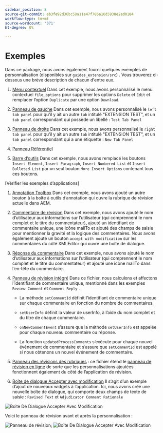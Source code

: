 ```yaml
---
sidebar_position: 8
source-git-commit: eb3fe92d36bc58a11e47f786a10d5938e2ed0184
workflow-type: tm+mt
source-wordcount: '371'
ht-degree: 0%

---
```



# Exemples

Dans ce package, nous avons également fourni quelques exemples de personnalisation (disponibles sur `guides_extension/src`) . Vous trouverez ci-dessous une brève description de chacun d&#39;entre eux.

1. [Menu contextuel](./../../src/file_options.ts)
Dans cet exemple, nous avons personnalisé le menu contextuel `file_options` pour supprimer les options `Delete` et `Edit` et remplacer l’option `Duplicate` par une option `Download`.

2. [Panneau de gauche](../../src/left_panel_container.ts)
Dans cet exemple, nous avons personnalisé le `left tab panel` pour qu’il y ait un autre `tab` intitulé &quot;EXTENSION TEST&quot;, et un `tab panel` correspondant qui possède un libellé : `Test Tab Panel`

3. [Panneau de droite](../../src/right_panel_container.ts)
Dans cet exemple, nous avons personnalisé le `right tab panel` pour qu’il y ait un autre `tab` intitulé &quot;EXTENSION TEST&quot;, et un `tab panel` correspondant qui a une étiquette : `New Tab Panel`

4. [Panneau Référentiel](../../src/repository_panel.ts)

5. [Barre d’outils](../../src/toolbar.ts)
Dans cet exemple, nous avons remplacé les boutons `Insert Element`, `Insert Paragraph`, `Insert Numbered List` et `Insert Bulleted List` par un seul bouton `More Insert Options` contenant tous ces boutons.

[Vérifier les exemples d’applications]

1. [Annotation Toolbox](../../src/review_app_examples/annotation_extension.ts)
Dans cet exemple, nous avons ajouté un autre bouton à la boîte à outils d’annotation qui ouvre la rubrique de révision actuelle dans AEM.

2. [Commentaire de révision](../../src/review_app_examples/review_comment.ts)
Dans cet exemple, nous avons ajouté le nom d’utilisateur aux informations sur l’utilisateur (qui comprennent le nom complet et le titre du commentateur), ajouté un identifiant de commentaire unique, une icône mailTo et ajouté des champs de saisie pour mentionner la gravité et la logique des commentaires.
Nous avons également ajouté un bouton `accept with modification` sur les commentaires du côté XMLEditor qui ouvre une boîte de dialogue.

3. [Réponse du commentaire](../../src/review_app_examples/comment_reply.ts)
Dans cet exemple, nous avons ajouté le nom d’utilisateur aux informations sur l’utilisateur (qui comprennent le nom complet et le titre du commentateur) et ajouté une icône mailTo dans l’en-tête du commentaire.

4. [Panneau de révision intégré](../../src/review_app_examples/inline_review_panel.ts)
Dans ce fichier, nous calculons et affectons l’identifiant de commentaire unique, mentionné dans les exemples `Review Comment` et `Comment Reply` .
   - La méthode `setCommentId` définit l’identifiant de commentaire unique sur chaque commentaire en fonction du nombre de commentaires.

   - `setUserInfo` définit la valeur de userInfo, à l’aide du nom complet et du titre de chaque commentaire.

   - `onNewCommentEvent` s’assure que la méthode `setUserInfo` est appelée pour chaque nouveau commentaire ou réponse.

   - La fonction `updatedProcessComments` s’exécute pour chaque nouvel événement de commentaire et s’assure que `setCommentId` est appelé si nous obtenons un nouvel événement de commentaire.

5. [Panneau des révisions des rubriques](../../src/review_app_examples/topic_reviews.ts) : ce fichier étend le [panneau de révision en ligne](../../src/review_app_examples/inline_review_panel.ts) de sorte que les personnalisations ajoutées fonctionnent également du côté de l’application de révision.

6. [Boîte de dialogue Accepter avec modification](../../src/review_app_examples/accept_with_modification_dialog.ts)
Il s’agit d’un exemple d’ajout de nouveaux widgets à l’application. Ici, nous avons créé une nouvelle boîte de dialogue, qui comporte deux champs de texte de saisie : `Revised Text` et `Adjudicator Comment Rationale`

![Boîte De Dialogue Accepter Avec Modification](./imgs/accept_with_modification_dialogue.png)

Voici le panneau de révision avant et après la personnalisation :

![Panneau de révision;](./imgs/review_panel.png)
![Boîte De Dialogue Accepter Avec Modification](./imgs/customised_review_panel.png)
